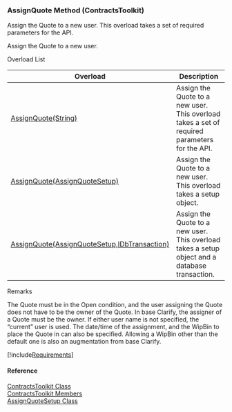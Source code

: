 ﻿### AssignQuote Method (ContractsToolkit)

Assign the Quote to a new user. This overload takes a set of required parameters for the API.

Assign the Quote to a new user.

Overload List

| Overload | Description |
| --- | --- |
| [AssignQuote(String)](FChoice.Toolkits.Clarify~FChoice.Toolkits.Clarify.Contracts.ContractsToolkit~AssignQuote(String).md) | Assign the Quote to a new user. This overload takes a set of required parameters for the API.   |
| [AssignQuote(AssignQuoteSetup)](FChoice.Toolkits.Clarify~FChoice.Toolkits.Clarify.Contracts.ContractsToolkit~AssignQuote(AssignQuoteSetup).md) | Assign the Quote to a new user. This overload takes a setup object.   |
| [AssignQuote(AssignQuoteSetup,IDbTransaction)](FChoice.Toolkits.Clarify~FChoice.Toolkits.Clarify.Contracts.ContractsToolkit~AssignQuote(AssignQuoteSetup,IDbTransaction).md) | Assign the Quote to a new user. This overload takes a setup object and a database transaction.   |

Remarks

The Quote must be in the Open condition, and the user assigning the Quote does not have to be the owner of the Quote. In base Clarify, the assigner of a Quote must be the owner. If either user name is not specified, the “current” user is used. The date/time of the assignment, and the WipBin to place the Quote in can also be specified. Allowing a WipBin other than the default one is also an augmentation from base Clarify.

[!include[Requirements](../partials/requirements.md)]



#### Reference

[ContractsToolkit Class](FChoice.Toolkits.Clarify~FChoice.Toolkits.Clarify.Contracts.ContractsToolkit.md)  
[ContractsToolkit Members](FChoice.Toolkits.Clarify~FChoice.Toolkits.Clarify.Contracts.ContractsToolkit_members.md)  
[AssignQuoteSetup Class](FChoice.Toolkits.Clarify~FChoice.Toolkits.Clarify.Contracts.AssignQuoteSetup.md)